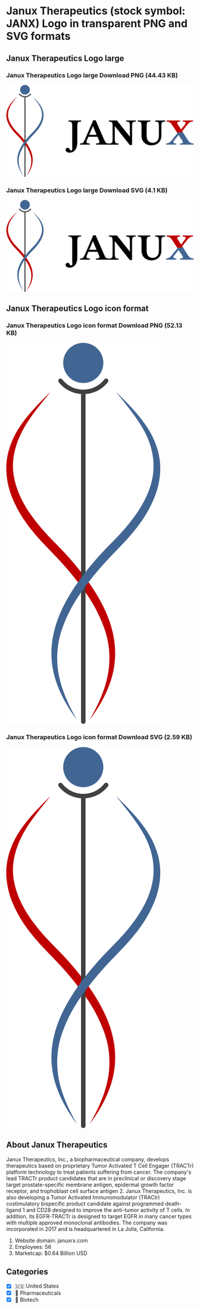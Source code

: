 # Janux Therapeutics (stock symbol: JANX) Logo in transparent PNG and SVG formats

## Janux Therapeutics Logo large

### Janux Therapeutics Logo large Download PNG (44.43 KB)

![Janux Therapeutics Logo large Download PNG (44.43 KB)](/img/orig/JANX_BIG-337aad21.png)

### Janux Therapeutics Logo large Download SVG (4.1 KB)

![Janux Therapeutics Logo large Download SVG (4.1 KB)](/img/orig/JANX_BIG-7441092b.svg)

## Janux Therapeutics Logo icon format

### Janux Therapeutics Logo icon format Download PNG (52.13 KB)

![Janux Therapeutics Logo icon format Download PNG (52.13 KB)](/img/orig/JANX-fd2b4b13.png)

### Janux Therapeutics Logo icon format Download SVG (2.59 KB)

![Janux Therapeutics Logo icon format Download SVG (2.59 KB)](/img/orig/JANX-443dd635.svg)

## About Janux Therapeutics

Janux Therapeutics, Inc., a biopharmaceutical company, develops therapeutics based on proprietary Tumor Activated T Cell Engager (TRACTr) platform technology to treat patients suffering from cancer. The company's lead TRACTr product candidates that are in preclinical or discovery stage target prostate-specific membrane antigen, epidermal growth factor receptor, and trophoblast cell surface antigen 2. Janux Therapeutics, Inc. is also developing a Tumor Activated Immunomodulator (TRACIr) costimulatory bispecific product candidate against programmed death-ligand 1 and CD28 designed to improve the anti-tumor activity of T cells. In addition, its EGFR-TRACTr is designed to target EGFR in many cancer types with multiple approved monoclonal antibodies. The company was incorporated in 2017 and is headquartered in La Jolla, California.

1. Website domain: januxrx.com
2. Employees: 56
3. Marketcap: $0.64 Billion USD


## Categories
- [x] 🇺🇸 United States
- [x] 💊 Pharmaceuticals
- [x] 🧬 Biotech
